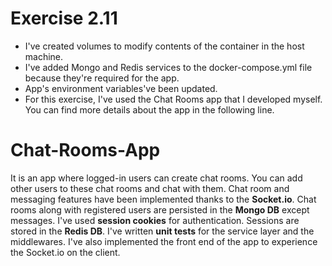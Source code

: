 # Exercise 2.11

- I've created volumes to modify contents of the container in the host machine.
- I've added Mongo and Redis services to the docker-compose.yml file because they're required for the app.
- App's environment variables've been updated.
- For this exercise, I've used the Chat Rooms app that I developed myself. You can find more details about the app in the following line.

# Chat-Rooms-App

It is an app where logged-in users can create chat rooms. You can add other users to these chat rooms and chat with them. Chat room and messaging features have been implemented thanks to the **Socket.io**. Chat rooms along with registered users are persisted in the **Mongo DB** except messages. I've used **session cookies** for authentication. Sessions are stored in the **Redis DB**. I've written **unit tests** for the service layer and the middlewares. I've also implemented the front end of the app to experience the Socket.io on the client.
